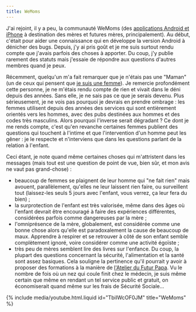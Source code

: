 ```yaml
---
title: WeMoms
---
```


J'ai rejoint, il y a peu, la communauté WeMoms (des
[applications Android et iPhone](http://www.wemoms.com/) à destination des mères
et futures mères, principalement). Au début, c'était pour aider une connaissance
qui en développe la version Android à dénicher des <span lang="en">bugs</span>.
Depuis, j'y ai pris goût et je me suis surtout rendu compte que j'avais parfois
des choses à apporter. Du coup, j'y publie rarement des statuts mais j'essaie de
répondre aux questions d'autres membres quand je peux.

Récemment, quelqu'un m'a fait remarquer que je n'étais pas une "Maman" (un de
ceux qui pensent que [je suis une femme](/2016/01/salaires-femmes-inegalites/)).
Je remercie profondément cette personne, je ne m'étais rendu compte de rien et
vivait dans le déni depuis des années. Sans elle, je ne sais pas ce que je
serais devenu. Plus sérieusement, je ne vois pas pourquoi je devrais en prendre
ombrage : les femmes utilisent depuis des années des services qui sont
entièrement orientés vers les hommes, avec des pubs destinées aux hommes et des
codes très masculins. Alors pourquoi l'inverse serait dégradant ? Ce dont je me
rends compte, c'est qu'en revanche certaines femmes publient des questions qui
touchent à l'intime et que l'intervention d'un homme peut les gêner : je le
respecte et n'interviens que dans les questions parlant de la relation à
l'enfant.

Ceci étant, je note quand même certaines choses qui m'attristent dans les
messages (mais tout est une question de point de vue, bien sûr, et mon avis ne
vaut pas grand-chose) :

- beaucoup de femmes se plaignent de leur homme qui "ne fait rien" mais avouent,
  parallèlement, qu'elles ne leur laissent rien faire, ou surveillent tout
  (laissez-les seuls 5 jours avec l'enfant, vous verrez, ça leur fera du bien) ;
- la surprotection de l'enfant est très valorisée, même dans des âges où
  l'enfant devrait être encouragé à faire des expériences différentes,
  considérées parfois comme dangereuses par la mère ;
- l'omniprésence de la mère, globalement, est considérée comme une bonne chose
  alors qu'elle est paradoxalement la cause de beaucoup de maux. Apprendre à
  respirer et se retrouver à côté de son enfant semble complètement ignoré,
  voire considérer comme une activité égoïste ;
- très peu de mères semblent lire des livres sur l'enfance. Du coup, la plupart
  des questions concernant la sécurité, l'alimentation et la santé sont assez
  basiques. Cela souligne la pertinence qu'il pourrait y avoir à proposer des
  formations à la manière de
  [l'Atelier du Futur Papa](http://www.atelierdufuturpapa.com/). Vu le nombre de
  fois où un nez qui coule finit chez le médecin, je suis même certain que même
  en rendant un tel service public et gratuit, on économiserait quand même sur
  les frais de Sécurité Sociale…

{% include media/youtube.html.liquid id="TbiIWcOF0JM" title="WeMoms" %}
